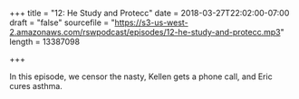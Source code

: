 +++
title = "12: He Study and Protecc"
date = 2018-03-27T22:02:00-07:00
draft = "false"
sourcefile = "https://s3-us-west-2.amazonaws.com/rswpodcast/episodes/12-he-study-and-protecc.mp3"
length = 13387098

+++

In this episode, we censor the nasty, Kellen gets a phone call, and Eric cures asthma.
